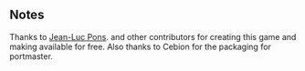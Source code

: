 ## Notes

Thanks to [Jean-Luc Pons](http://www.blockout.net/blockout2/). and other contributors for creating this game and making available for free. Also thanks to Cebion for the packaging for portmaster.


